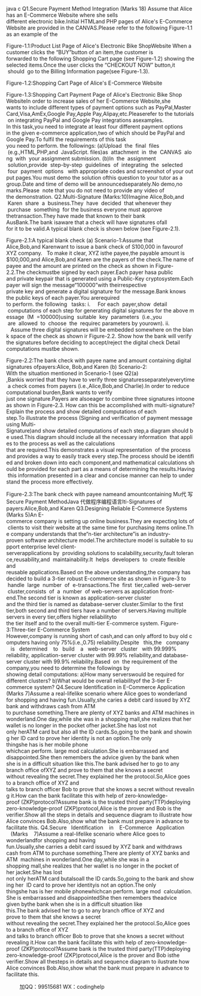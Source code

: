 java c
Q1.Secure Payment Method Integration (Marks 18)
Assume that Alice has an E-Commerce Website where she sells different electronic bike.Initial HTMLand PHP pages of Alice's E-Commerce Website are provided in the CANVAS.Please refer to the following Figure-1.1 as an example of the

Figure-1.1:Product List Page of Alice's Electronic Bike ShopWebsite
When a customer clicks the “BUY”button of an item,the customer is forwarded to the following Shopping Cart page (see Figure-1.2) showing the selected items.Once the user clicks the “CHECKOUT NOW” button,it  should  go to the
Billing Information page(see Figure-1.3).


Figure-1.2:Shopping Cart Page of Alice's E-Commerce Website

Figure-1.3:Shopping Cart Payment Page of Alice's Electronic Bike Shop WebsiteIn order to increase sales of her E-Commerce Website,she wants to include different types of payment options such as PayPal,MasterCard,Visa,AmEx,Google Pay,Apple Pay,Alipay,etc.Pleaserefer to the tutorials on integrating PayPal and Google Pay integrations asexamples.
In this task,you need to integrate at least four different payment options in the given e-commerce application,two of which should be PayPal and Google Pay.To fulfil the requirements of this task you need to perform. the followings:
(a)Upload  the  final  files  (e.g.,HTML,PHP,and  JavaScript. files)as  attachment  in  the  CANVAS  along  with  your assignment submission.
(b)In  the  assignment  solution,provide  step-by-step  guidelines  of  integrating  the  selected  four  payment  options   with appropriate codes and screenshot of your output pages.You must demo the solution ofthis question to your tutor as a group.Date and time of demo will be announcedseparately.No demo,no marks.Please  note that you do not need to provide any video of the demonstration.
Q2.Multi-Signature (Marks:10)Imagine Alice,Bob,and  Karen  share  a  business.They  have  decided  that whenever they  purchase  something  for the business everyone must approve thetransaction.They have made that known to their bank AusBank.The bank isaware that a check will have signatures ofall for it to be valid.A typical blank check is shown below (see Figure-2.1).

Figure-2.1:A typical blank check
(a) Scenario-1:Assume that Alice,Bob,and Karenwant to issue a bank check of S100,000 in favourof XYZ company.   To make it clear, XYZ isthe payee,the payable amount is $100,000,and Alice,Bob,and Karen are the payers of the check.The name of payee and the amount are printed on the check as shown in Figure-2.2.The checkmustbe
signed by each payer.Each payer hasa public and private keypair that is generated using a Public-Key
cryptosystem.Each payer will sign the message“100000”with theirrespective private key and generate a digital signature for the message.Bank knows the public keys of each payer.You arerequired to perform. the following   tasks:
i.     For each  payer,show  detail  computations of each step for generating digital signatures for the above message  (M  =100000)using  suitable  key  parameters  (i.e.,you  are  allowed  to  choose  the  requirec parameters by yourown).
ii.    Assume three digital signatures will be embedded somewhere on the blank space of the check as shown ir Figure-2.2. Show how the bank will verify the signatures before deciding to accept/reject the digital check Detail computations mustbe shown.

Figure-2.2:The bank check with payee name and amount containing digital signatures ofpayers:Alice, Bob,and Karen
(b) Scenario-2: With the situation mentioned in Scenario-1 (see Q2(a) ,Bankis worried that they have to verify three signaturesseparatelyeverytime a check comes from payers (i.e.,Alice,Bob,and Charlie).In order to reduce computational burden,Bank wants to verify just one signature.Payers are alsoeager to combine three signatures intoone as shown in Figure-2.3. How can this be accomplished with multi-signature?Explain the process and show detailed computations of each step.To illustrate the process (Signing and verification of payment message using Multi-Signature)and show detailed computations of each step,a diagram should be used.This diagram should include all the necessary information  that applies to the process as well as the calculations that are required.This demonstrates a visual representation  of the process and provides a way to easily track every step.The process should be identified and broken down into each component,and mathematical calculations should be provided for each part as a means of determining the results.Having this information presented in a clear and concise manner can help to understand the process more effectively.

Figure-2.3:The bank check with payee nameand amountcontaining Mu代 写Secure Payment MethodJava
代做程序编程语言lti-Signatures of payers:Alice,Bob,and Karen
Q3.Designing Reliable E-Commerce Systems (Marks 5)An E-commerce company is setting up online business.They are expecting lots of clients to visit their website at the same time for purchasing items online.The company understands that the“n-tier architecture”is an industry-proven software architecture model.The architecture model is suitable to support enterprise level client-serverapplications by  providing solutions to scalability,security,fault tolerance,reusability,and  maintainability.It  helps  developers  to  create flexible and reusable applications.Based on the above understanding,the company has decided to build a 3-tier robust E-commerce site as shown in Figure-3 to  handle  large  number  of  e-transactions.The  first  tier,called  web-server  cluster,consists  of  a  number  of web-servers as application front-end.The second tier is known as application-server cluster and the third tier is named
as database-server cluster.Similar to the first tier,both second and third tiers have a number of servers.Having multiple
servers in every tier,offers higher reliabilityto the tier itself and to the overall multi-tier E-commerce system.
Figure-3:Three-tier E-Commerce System
However,company is running short of cash,and can only afford to buy old computers having only 75%(i.e.,0.75) reliability.Despite   this,the   company    is   determined    to   build    a   web-server   cluster   with 99.999% reliability,
application-server cluster with 99.99% reliability,and database-server cluster with 99.9% reliability.Based  on  the requirement of the company,you need to determine the followings by showing detail computations:
a)How many serverswould be required for different clusters?
b)What would be overall reliabilityof the 3-tier E-commerce system?
Q4.Secure Identification in E-Commerce Application (Marks 7)Assume a real-lifelike scenario where Alice goes to wonderland for shopping and having fun.Usually,she caries a debit card issued by XYZ bank and withdraws cash from ATM to purchase something.There are plenty of XYZ banks and ATM machines in wonderland.One day,while she was in a shopping mall,she realizes that her wallet is no longer in the pocket ofher jacket.She has lost not only herATM card but also all the ID cards.So,going to the bank and showing her ID card to prove her identity is not an option.The only thingshe has is her mobile phone whichcan perform. large mod calculation.She is embarrassed and disappointed.She then remembers the advice given by the bank when she is in a difficult situation like this.The bank advised her to go to any branch office ofXYZ and prove to them that she knows a secret without revealing the secret.They explained her the protocol.So,Alice goes to a branch office of XYZ and talks to branch officer Bob to prove that she knows a secret without revealing it.How can the bank facilitate this with help of zero-knowledge-proof (ZKP)protocol?Assume bank is the trusted third party(TTP)deploying zero-knowledge-proof (ZKP)protocol,Alice is the prover and Bob is the verifier.Show all the steps in details and sequence diagram to illustrate how Alice convinces Bob.Also,show what the bank must prepare in advance to facilitate this.
Q4.Secure   Identification    in    E-Commerce   Application    (Marks    7)Assume a real-lifelike scenario where Alice goes to wonderlandfor shopping and having fun.Usually,she carries a debit card issued by XYZ bank and withdraws cash from ATM to purchase something.There are plenty of XYZ banks and ATM  machines in wonderland.One day,while she was in a shopping mall,she realizes that her wallet is no longer in the pocket of her jacket.She has lost not only herATM card butalsoall the ID cards.So,going to the bank and showing her  ID card to prove her identityis not an option.The only thingshe has is her mobile phonewhichcan perform. large mod  calculation.She is embarrassed and disappointedShe then remembers theadvice given bythe bank when she is in a difficult situation like this.The bank advised her to go to any branch office of XYZ and prove to them that she knows a secret without revealing the secret.They explained her the protocol.So,Alice goes to a branch office of XYZ and talks to branch officer Bob to prove that she knows a secret without revealing it.How can the bank facilitate this with help of zero-knowledge-proof (ZKP)protocol?Assume bank is the trusted third party(TTP)deploying zero-knowledge-proof (ZKP)protocol,Alice is the prover and Bob isthe verifier.Show all thesteps in details and sequence diagram to ilustrate how Alice convinces Bob.Also,show what the bank must prepare in advance to facilitate this.

         
加QQ：99515681  WX：codinghelp
